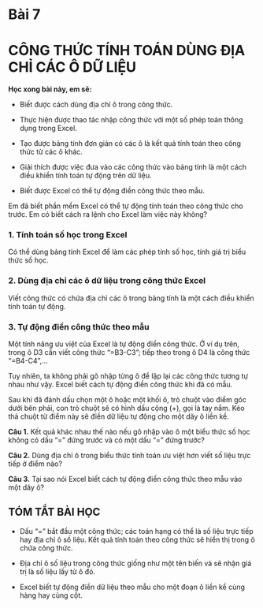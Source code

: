 # Bài 7

# CÔNG THỨC TÍNH TOÁN DÙNG ĐỊA CHỈ CÁC Ô DỮ LIỆU

**Học xong bài này, em sẽ:**

* Biết được cách dùng địa chỉ ô trong công thức.

* Thực hiện được thao tác nhập công thức với một số phép toán thông dụng trong Excel.

* Tạo được bảng tính đơn giản có các ô là kết quả tính toán theo công thức từ các ô khác.

* Giải thích được việc đưa vào các công thức vào bảng tính là một cách điều khiển tính toán tự động trên dữ liệu.

* Biết được Excel có thể tự động điền công thức theo mẫu.


Em đã biết phần mềm Excel có thể tự động tính toán theo công thức cho trước. Em có biết cách ra lệnh cho Excel làm việc này không?

### 1. Tính toán số học trong Excel

Có thể dùng bảng tính Excel để làm các phép tính số học, tính giá trị biểu thức số học.

### 2. Dùng địa chỉ các ô dữ liệu trong công thức Excel

Viết công thức có chứa địa chỉ các ô trong bảng tính là một cách điều khiển tính toán tự động.

### 3. Tự động điền công thức theo mẫu

Một tính năng ưu việt của Excel là tự động điền công thức. Ở ví dụ trên, trong ô D3 cần viết công thức “=B3-C3”; tiếp theo trong ô D4 là công thức “=B4-C4”,...

Tuy nhiên, ta không phải gõ nhập từng ô để lặp lại các công thức tương tự nhau như vậy. Excel biết cách tự động điền công thức khi đã có mẫu.

Sau khi đã đánh dấu chọn một ô hoặc một khối ô, trỏ chuột vào điểm góc dưới bên phải, con trỏ chuột sẽ có hình dấu cộng (+), gọi là tay nắm. Kéo thả chuột từ điểm này sẽ điền dữ liệu tự động cho một dãy ô liền kề.

**Câu 1.** Kết quả khác nhau thế nào nếu gõ nhập vào ô một biểu thức số học không có dấu “=” đứng trước và có một dấu “=” đứng trước?

**Câu 2.** Dùng địa chỉ ô trong biểu thức tính toán ưu việt hơn viết số liệu trực tiếp ở điểm nào?

**Câu 3.** Tại sao nói Excel biết cách tự động điền công thức theo mẫu vào một dãy ô?

## TÓM TẮT BÀI HỌC

* Dấu “=” bắt đầu một công thức; các toán hạng có thể là số liệu trực tiếp hay địa chỉ ô số liệu. Kết quả tính toán theo công thức sẽ hiển thị trong ô chứa công thức.

* Địa chỉ ô số liệu trong công thức giống như một tên biến và sẽ nhận giá trị là số liệu lấy từ ô đó.

* Excel biết tự động điền dữ liệu theo mẫu cho một đoạn ô liền kề cùng hàng hay cùng cột.

